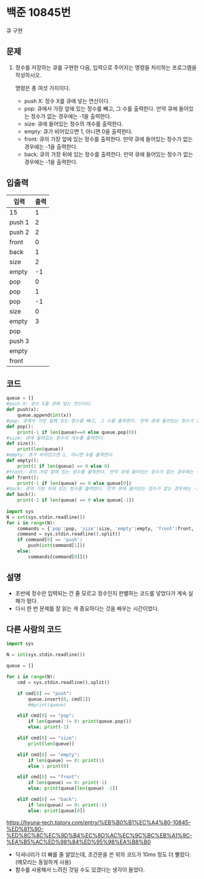 # 백준 10845번

큐 구현

## 문제

1. 정수를 저장하는 큐를 구현한 다음, 입력으로 주어지는 명령을 처리하는 프로그램을 작성하시오.

   명령은 총 여섯 가지이다.

   - push X: 정수 X를 큐에 넣는 연산이다.
   - pop: 큐에서 가장 앞에 있는 정수를 빼고, 그 수를 출력한다. 만약 큐에 들어있는 정수가 없는 경우에는 -1을 출력한다.
   - size: 큐에 들어있는 정수의 개수를 출력한다.
   - empty: 큐가 비어있으면 1, 아니면 0을 출력한다.
   - front: 큐의 가장 앞에 있는 정수를 출력한다. 만약 큐에 들어있는 정수가 없는 경우에는 -1을 출력한다.
   - back: 큐의 가장 뒤에 있는 정수를 출력한다. 만약 큐에 들어있는 정수가 없는 경우에는 -1을 출력한다.



## 입출력

| 입력   | 출력 |
| ------ | ---- |
| 15     | 1    |
| push 1 | 2    |
| push 2 | 2    |
| front  | 0    |
| back   | 1    |
| size   | 2    |
| empty  | -1   |
| pop    | 0    |
| pop    | 1    |
| pop    | -1   |
| size   | 0    |
| empty  | 3    |
| pop    |      |
| push 3 |      |
| empty  |      |
| front  |      |



## 코드

```python
queue = []
#push X: 정수 X를 큐에 넣는 연산이다.
def push(x):
    queue.append(int(x))
#pop: 큐에서 가장 앞에 있는 정수를 빼고, 그 수를 출력한다. 만약 큐에 들어있는 정수가 없는 경우에는 -1을 출력한다.
def pop():
    print(-1 if len(queue)==0 else queue.pop(0))
#size: 큐에 들어있는 정수의 개수를 출력한다.
def size():
    print(len(queue))
#empty: 큐가 비어있으면 1, 아니면 0을 출력한다.
def empty():
    print(1 if len(queue) == 0 else 0)
#front: 큐의 가장 앞에 있는 정수를 출력한다. 만약 큐에 들어있는 정수가 없는 경우에는 -1을 출력한다.
def front():
    print(-1 if len(queue) == 0 else queue[0])
#back: 큐의 가장 뒤에 있는 정수를 출력한다. 만약 큐에 들어있는 정수가 없는 경우에는 -1을 출력한다.
def back():
    print(-1 if len(queue) == 0 else queue[-1])
    
import sys
N = int(sys.stdin.readline())
for i in range(N):
    commands = {'pop':pop, 'size':size, 'empty':empty, 'front':front, 'back':back}
    command = sys.stdin.readline().split()
    if command[0] == 'push':
        push(int(command[1]))
    else:
        commands[command[0]]()
```



## 설명

- 초반에 정수만 입력되는 건 줄 모르고 정수인지 판별하는 코드를 넣었다가 계속 실패가 떴다.
- 다시 한 번 문제를 잘 읽는 게 중요하다는 것을 배우는 시간이었다.



## 다른 사람의 코드

```python
import sys

N = int(sys.stdin.readline())

queue = []

for i in range(N):
    cmd = sys.stdin.readline().split()

    if cmd[0] == "push":
        queue.insert(0, cmd[1])
        ##print(queue)

    elif cmd[0] == "pop":
        if len(queue) != 0: print(queue.pop())
        else: print(-1)

    elif cmd[0] == "size":
        print(len(queue))

    elif cmd[0] == "empty":
        if len(queue) == 0: print(1)
        else : print(0)

    elif cmd[0] == "front":
        if len(queue) == 0: print(-1)
        else: print(queue[len(queue) -1])

    elif cmd[0] == "back":
        if len(queue) == 0: print(-1)
        else: print(queue[0])
```

https://hyuna-tech.tistory.com/entry/%EB%B0%B1%EC%A4%80-10845-%ED%81%90-%ED%8C%8C%EC%9D%B4%EC%8D%AC%EC%9C%BC%EB%A1%9C-%EA%B5%AC%ED%98%84%ED%95%98%EA%B8%B0

- 딕셔너리가 더 빠를 줄 알았는데, 조건문을 쓴 위의 코드가 10ms 정도 더 빨랐다. (메모리는 동일하게 사용)
- 함수를 사용해서 느려진 것일 수도 있겠다는 생각이 들었다.

